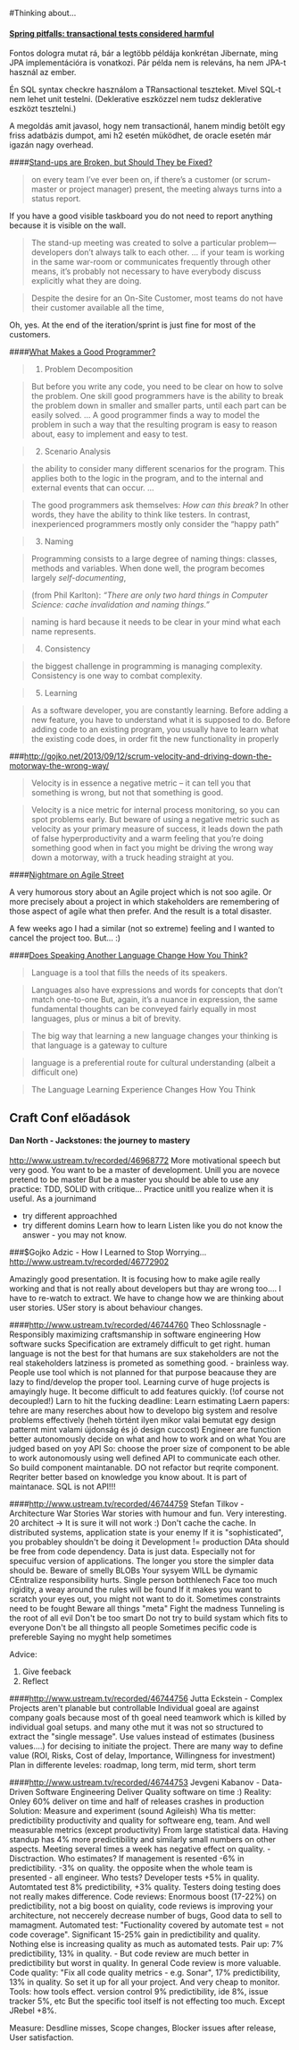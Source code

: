 #Thinking about...


#### [Spring pitfalls: transactional tests considered harmful ](http://www.nurkiewicz.com/2011/11/spring-pitfalls-transactional-tests.html)

Fontos dologra mutat rá, bár a legtöbb  példája konkrétan Jibernate, ming JPA implementációra is vonatkozi. Pár példa nem is releváns, ha nem JPA-t használ az ember.

Én SQL syntax checkre használom a TRansactional teszteket. Mivel SQL-t nem lehet unit testelni. (Deklerative eszközzel nem tudsz deklerative eszközt tesztelni.)

A megoldás amit javasol, hogy nem transactionál, hanem mindig betölt egy friss adatbázis dumpot, ami h2 esetén müködhet, de oracle esetén már igazán nagy overhead.


####[Stand-ups are Broken, but Should They be Fixed?](http://blog.8thlight.com/eric-smith/2014/07/18/standups-are-broken-but-should-they-be-fixed.html)

> on every team I’ve ever been on, if there’s a customer (or scrum-master or project manager) present, the meeting always turns into a status report.

If you have a good visible taskboard you do not need to report anything because it is visible on the wall.

> The stand-up meeting was created to solve a particular problem—developers don’t always talk to each other. ... if your team is working in the same war-room or communicates frequently through other means, it’s probably not necessary to have everybody discuss explicitly what they are doing.

> Despite the desire for an On-Site Customer, most teams do not have their customer available all the time,

Oh, yes. At the end of the iteration/sprint is just fine for most of the customers.

####[What Makes a Good Programmer?](http://henrikwarne.com/2014/06/30/what-makes-a-good-programmer/)

> 1. Problem Decomposition

>But before you write any code, you need to be clear on how to solve the problem. One skill good programmers have is the ability to break the problem down in smaller and smaller parts, until each part can be easily solved. ... A good programmer finds a way to model the problem in such a way that the resulting program is easy to reason about, easy to implement and easy to test.

> 2. Scenario Analysis

>the ability to consider many different scenarios for the program. This applies both to the logic in the program, and to the internal and external events that can occur. ...

>The good programmers ask themselves: _How can this break?_ In other words, they have the ability to think like testers. In contrast, inexperienced programmers mostly only consider the “happy path” 

>3. Naming

>Programming consists to a large degree of naming things: classes, methods and variables. When done well, the program becomes largely _self-documenting_, 

>(from Phil Karlton): _“There are only two hard things in Computer Science: cache invalidation and naming things.”_ 

>  naming is hard because it needs to be clear in your mind what each name represents. 

>4. Consistency

>the biggest challenge in programming is managing complexity. Consistency is one way to combat complexity.

>5. Learning

>As a software developer, you are constantly learning. Before adding a new feature, you have to understand what it is supposed to do. Before adding code to an existing program, you usually have to learn what the existing code does, in order fit the new functionality in properly

###http://gojko.net/2013/09/12/scrum-velocity-and-driving-down-the-motorway-the-wrong-way/

> Velocity is in essence a negative metric – it can tell you that something is wrong, but not that something is good.

>Velocity is a nice metric for internal process monitoring, so you can spot problems early. But beware of using a negative metric such as velocity as your primary measure of success, it leads down the path of false hyperproductivity and a warm feeling that you’re doing something good when in fact you might be driving the wrong way down a motorway, with a truck heading straight at you.


####[Nightmare on Agile Street](http://allankelly.blogspot.com/2014/07/nightmare-on-agile-street.html)

A very humorous story about an Agile project which is not soo agile. Or more precisely about a project in which stakeholders are remembering of those aspect of agile what then prefer. And the result is a total disaster.

A few weeks ago I had a similar (not so extreme) feeling and I wanted to cancel the project too. But... :)

####[Does Speaking Another Language Change How You Think?](http://www.scotthyoung.com/blog/2014/07/27/language-and-thought/)

>Language is a tool that fills the needs of its speakers.

>Languages also have expressions and words for concepts that don’t match one-to-one
>  But, again, it’s a nuance in expression, the same fundamental thoughts can be conveyed fairly equally in most languages, plus or minus a bit of brevity.

>The big way that learning a new language changes your thinking is that language is a gateway to culture

>language is a preferential route for cultural understanding (albeit a difficult one)

>The Language Learning Experience Changes How You Think

Craft Conf  előadások
----------------------

#### Dan North - Jackstones: the journey to mastery
http://www.ustream.tv/recorded/46968772
More motivational speech but very good. You want to be a master of development.
Unill you are novece pretend to be master
But be a master you should be able to use any practice: TDD, SOLID with critique...
Practice unitll you realize when it is useful.
As a journimand
- try different approachhed
- try different domins
Learn how to learn
Listen like you do not know the answer - you may not know.

###$Gojko Adzic - How I Learned to Stop Worrying…
http://www.ustream.tv/recorded/46772902

Amazingly good presentation. It is focusing how to make agile really working and that is not really about developers but thay are wrong too....  I have to re-watch to extract.
We have to change how we are thinking about user stories.
USer story is about behaviour changes.

####http://www.ustream.tv/recorded/46744760
Theo Schlossnagle - Responsibly maximizing craftsmanship in software engineering
How software sucks
Specification are extramely difficult to get right.
  human language is not the best for that
  humans are sux
  stakeholders are not the real stakeholders
  latziness is prometed as something good. - brainless way. People use tool which is  not planned for that purpose beacause they are lazy to find/develop the proper tool.
Learning curve of huge projects is amayingly huge. It become difficult to add features quickly. (!of course not decoupled!)
Larn to hit the fucking deadline: 
  Learn estimating
Laern papers: tehre are many reserches about how to developo big system and resolve problems effectively (heheh történt ilyen mikor valai bemutat egy design patternt mint valami újdonság és jó design cuccost)
Engineer are function better autonomously
  decide on what and how to work and on what
You are judged based on yoy API
So: choose the proer size of component to be able to work autonomously using well defined API to communicate each other. So build component maintanable. 
DO not refactor but reqrite component. Reqriter better based on knowledge you know about. It is part of maintanace.
SQL is not API!!!

####http://www.ustream.tv/recorded/46744759
Stefan Tilkov - Architecture War Stories 
War stories with humour and fun. Very interesting.
20 architect ->  It is sure it will not work :)
Don't cache the cache.
In distributed systems, application state is your enemy
If it is "sophisticated", you probabley shouldn't  be doing it
Development != production
DAta should be free from code dependency. Data is just data. Especially not for specuifuc version of applications. 
The longer you store the simpler data should be.
Beware of smelly BLOBs
Your sysyem WILL be dymamic
CEntralize responsibility hurts. Single person botthlenech
Face too much rigidity, a weay around the rules will be found
If it makes you want to scratch your eyes out, you might not want to do it.
Sometimes constraints need to be fought
Beware all things "meta"
Fight the madness
Tunneling is the root of all evil
Don't be too smart
Do not try to build  systam which fits to everyone
Don't be all thingsto all people
Sometimes pecific code is prefereble
Saying no myght help sometimes

Advice:
1. Give feeback
2. Reflect

####http://www.ustream.tv/recorded/46744756
Jutta Eckstein - Complex Projects aren't planable but controllable 
Individual goeal are against company goals because most of th goeal need teamwork which is killed by individual goal setups.
and many othe mut it was not so structured to extract the "single message".
Use values instead of estimates (business values....) for decising to initiate the project. There are many way to define value (ROI, Risks, Cost of delay, Importance, Willingness for investment)
Plan in differente leveles: roadmap, long term, mid term, short term


####http://www.ustream.tv/recorded/46744753
Jevgeni Kabanov - Data-Driven Software Engineering 
Deliver Quality software on time :)
Reality: Onley 60% deliver on time  and half of releases crashes in production
Solution: Measure and experiment (sound Agileish)
Wha tis metter: predictibility productivity and quality for softweare eng, team. And well measurable metrics (except productivity)
From large statistical data.
Having standup has 4% more predictibility and similarly small numbers on other aspects.
Meeting several times a week has negative effect on quality. -  Disctraction.
Who estimates? If management is resented -6% in predictibility. -3% on quality. the opposite when the whole team is presented - all engineer.
Who tests? Developer tests +5% in quality. Automtated test 8% predictibility, +3% quality. Testers doing testing does not really makes difference.
Code reviews: Enormous boost (17-22%) on predictibility, not a big boost on quiality, code reviews is improving your architecture, not neccerely decrease number of bugs, 
Good data to sell to mamagment.
Automated test: "Fuctionality covered by automate test = not code coverage". Significant 15-25% gain in predictibility and quality. Nothing  else is increasing quality as much as automated tests.
Pair up: 7% predictibility, 13% in quality. - But code review are much better in predictibility but worst in quality. In general Code review is more valuable.
Code quality: "Fix all code quality metrics - e.g. Sonar", 17% predictibility, 13% in quality. So set it up for all your project. And very cheap to monitor.
Tools: how tools effect. version control 9% predictibility, ide 8%, issue tracker 5%, etc But the specific tool itself  is not effecting too much. Except JRebel +8%.

Measure: Desdline misses, Scope changes, Blocker issues after release, User satisfaction. 